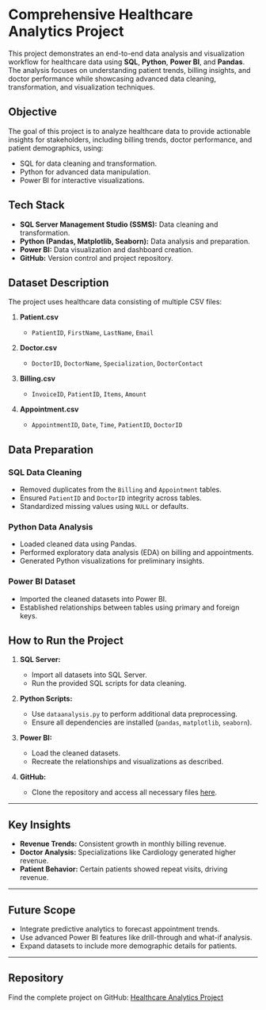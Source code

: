 # Comprehensive Healthcare Analytics Project

This project demonstrates an end-to-end data analysis and visualization workflow for healthcare data using **SQL**, **Python**, **Power BI**, and **Pandas**. The analysis focuses on understanding patient trends, billing insights, and doctor performance while showcasing advanced data cleaning, transformation, and visualization techniques.

## Objective
The goal of this project is to analyze healthcare data to provide actionable insights for stakeholders, including billing trends, doctor performance, and patient demographics, using:
- SQL for data cleaning and transformation.
- Python for advanced data manipulation.
- Power BI for interactive visualizations.

## Tech Stack
- **SQL Server Management Studio (SSMS):** Data cleaning and transformation.
- **Python (Pandas, Matplotlib, Seaborn):** Data analysis and preparation.
- **Power BI:** Data visualization and dashboard creation.
- **GitHub:** Version control and project repository.

## Dataset Description
The project uses healthcare data consisting of multiple CSV files:

1. **Patient.csv**
   - `PatientID`, `FirstName`, `LastName`, `Email`

2. **Doctor.csv**
   - `DoctorID`, `DoctorName`, `Specialization`, `DoctorContact`

3. **Billing.csv**
   - `InvoiceID`, `PatientID`, `Items`, `Amount`

4. **Appointment.csv**
   - `AppointmentID`, `Date`, `Time`, `PatientID`, `DoctorID`


## Data Preparation

### SQL Data Cleaning
- Removed duplicates from the `Billing` and `Appointment` tables.
- Ensured `PatientID` and `DoctorID` integrity across tables.
- Standardized missing values using `NULL` or defaults.

### Python Data Analysis
- Loaded cleaned data using Pandas.
- Performed exploratory data analysis (EDA) on billing and appointments.
- Generated Python visualizations for preliminary insights.

### Power BI Dataset
- Imported the cleaned datasets into Power BI.
- Established relationships between tables using primary and foreign keys.


## How to Run the Project

1. **SQL Server:**
   - Import all datasets into SQL Server.
   - Run the provided SQL scripts for data cleaning.

2. **Python Scripts:**
   - Use `dataanalysis.py` to perform additional data preprocessing.
   - Ensure all dependencies are installed (`pandas`, `matplotlib`, `seaborn`).

3. **Power BI:**
   - Load the cleaned datasets.
   - Recreate the relationships and visualizations as described.

4. **GitHub:**
   - Clone the repository and access all necessary files [here](#).

---

## Key Insights
- **Revenue Trends:** Consistent growth in monthly billing revenue.
- **Doctor Analysis:** Specializations like Cardiology generated higher revenue.
- **Patient Behavior:** Certain patients showed repeat visits, driving revenue.

---

## Future Scope
- Integrate predictive analytics to forecast appointment trends.
- Use advanced Power BI features like drill-through and what-if analysis.
- Expand datasets to include more demographic details for patients.

---

## Repository
Find the complete project on GitHub: [Healthcare Analytics Project](#)
